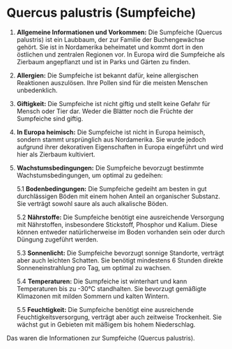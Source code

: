 # Quercus palustris (Sumpfeiche)

1. **Allgemeine Informationen und Vorkommen:** 
Die Sumpfeiche (Quercus palustris) ist ein Laubbaum, der zur Familie der Buchengewächse gehört. Sie ist in Nordamerika beheimatet und kommt dort in den östlichen und zentralen Regionen vor. In Europa wird die Sumpfeiche als Zierbaum angepflanzt und ist in Parks und Gärten zu finden.

2. **Allergien:** 
Die Sumpfeiche ist bekannt dafür, keine allergischen Reaktionen auszulösen. Ihre Pollen sind für die meisten Menschen unbedenklich.

3. **Giftigkeit:** 
Die Sumpfeiche ist nicht giftig und stellt keine Gefahr für Mensch oder Tier dar. Weder die Blätter noch die Früchte der Sumpfeiche sind giftig.

4. **In Europa heimisch:** 
Die Sumpfeiche ist nicht in Europa heimisch, sondern stammt ursprünglich aus Nordamerika. Sie wurde jedoch aufgrund ihrer dekorativen Eigenschaften in Europa eingeführt und wird hier als Zierbaum kultiviert.

5. **Wachstumsbedingungen:** 
Die Sumpfeiche bevorzugt bestimmte Wachstumsbedingungen, um optimal zu gedeihen:

   5.1 **Bodenbedingungen:** 
   Die Sumpfeiche gedeiht am besten in gut durchlässigen Böden mit einem hohen Anteil an organischer Substanz. Sie verträgt sowohl saure als auch alkalische Böden.

   5.2 **Nährstoffe:** 
   Die Sumpfeiche benötigt eine ausreichende Versorgung mit Nährstoffen, insbesondere Stickstoff, Phosphor und Kalium. Diese können entweder natürlicherweise im Boden vorhanden sein oder durch Düngung zugeführt werden.

   5.3 **Sonnenlicht:** 
   Die Sumpfeiche bevorzugt sonnige Standorte, verträgt aber auch leichten Schatten. Sie benötigt mindestens 6 Stunden direkte Sonneneinstrahlung pro Tag, um optimal zu wachsen.

   5.4 **Temperaturen:** 
   Die Sumpfeiche ist winterhart und kann Temperaturen bis zu -30°C standhalten. Sie bevorzugt gemäßigte Klimazonen mit milden Sommern und kalten Wintern.

   5.5 **Feuchtigkeit:** 
   Die Sumpfeiche benötigt eine ausreichende Feuchtigkeitsversorgung, verträgt aber auch zeitweise Trockenheit. Sie wächst gut in Gebieten mit mäßigem bis hohem Niederschlag.

Das waren die Informationen zur Sumpfeiche (Quercus palustris).
